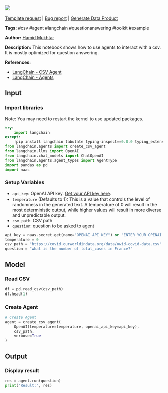 <a href="https://app.naas.ai/user-redirect/naas/downloader?url=https://raw.githubusercontent.com/jupyter-naas/awesome-notebooks/master/LangChain/LangChain_CSV_Agent.ipynb" target="_parent"><img src="https://naasai-public.s3.eu-west-3.amazonaws.com/Open_in_Naas_Lab.svg"/></a><br><br><a href="https://github.com/jupyter-naas/awesome-notebooks/issues/new?assignees=&labels=&template=template-request.md&title=Tool+-+Action+of+the+notebook+">Template request</a> | <a href="https://github.com/jupyter-naas/awesome-notebooks/issues/new?assignees=&labels=bug&template=bug_report.md&title=LangChain+-+CSV+Agent:+Error+short+description">Bug report</a> | <a href="https://app.naas.ai/user-redirect/naas/downloader?url=https://raw.githubusercontent.com/jupyter-naas/awesome-notebooks/master/Naas/Naas_Start_data_product.ipynb" target="_parent">Generate Data Product</a>

**Tags:** #csv #agent #langchain #questionanswering #toolkit #example

**Author:** [Hamid Mukhtar](https://www.linkedin.com/in/mukhtar-hamid/)

**Description:** This notebook shows how to use agents to interact with a csv. It is mostly optimized for question answering.

**References:**
- [LangChain - CSV Agent](https://python.langchain.com/docs/modules/agents/toolkits/csv)
- [LangChain - Agents](https://python.langchain.com/en/latest/modules/agents/index.html)

## Input

### Import libraries
Note: You may need to restart the kernel to use updated packages.


```python
try:
    import langchain
except:
    !pip install langchain tabulate typing-inspect==0.8.0 typing_extensions==4.5.0 --user
from langchain.agents import create_csv_agent
from langchain.llms import OpenAI
from langchain.chat_models import ChatOpenAI
from langchain.agents.agent_types import AgentType
import pandas as pd
import naas
```

### Setup Variables
- `api_key`: OpenAI API key. [Get your API key here](https://openai.com/docs/api-overview/).
- `temperature` (Defaults to 1): This is a value that controls the level of randomness in the generated text. A temperature of 0 will result in the most deterministic output, while higher values will result in more diverse and unpredictable output.
- `csv_path`: CSV path
- `question`: question to be asked to agent


```python
api_key = naas.secret.get(name="OPENAI_API_KEY") or "ENTER_YOUR_OPENAI_API_KEY"
temperature = 0
csv_path = "https://covid.ourworldindata.org/data/owid-covid-data.csv"
question = "what is the number of total_cases in France?"
```

## Model

### Read CSV


```python
df = pd.read_csv(csv_path)
df.head(1)
```

### Create Agent


```python
# Create Agent
agent = create_csv_agent(
    OpenAI(temperature=temperature, openai_api_key=api_key),
    csv_path,
    verbose=True
)
```

## Output

### Display result


```python
res = agent.run(question)
print("Result:", res)
```

 
